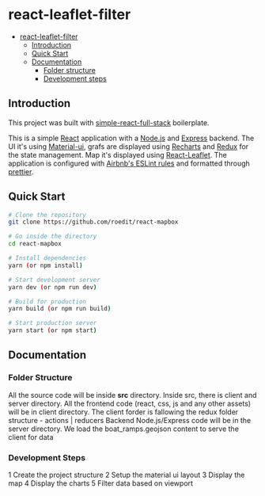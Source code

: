 # react-leaflet-filter
- [react-leaflet-filter](#react-leaflet-filter)
  - [Introduction](#introduction)
  - [Quick Start](#quick-start)
  - [Documentation](#documentation)
    - [Folder structure](#folder-structure)
    - [Development steps](#development-steps)

## Introduction

This project was built with [simple-react-full-stack](https://github.com/crsandeep/simple-react-full-stack) boilerplate.

This is a simple [React](https://reactjs.org/) application with a [Node.js](https://nodejs.org/en/) and [Express](https://expressjs.com/) backend. 
The UI it's using [Material-ui](https://material-ui.com/), grafs are displayed using [Recharts](http://recharts.org/en-US/) and [Redux](https://redux.js.org/introduction/getting-started) for the state management.
Map it's displayed using [React-Leaflet](https://react-leaflet.js.org/).
The application is configured with [Airbnb's ESLint rules](https://github.com/airbnb/javascript) and formatted through [prettier](https://prettier.io/).

## Quick Start

```bash
# Clone the repository
git clone https://github.com/roedit/react-mapbox

# Go inside the directory
cd react-mapbox

# Install dependencies
yarn (or npm install)

# Start development server
yarn dev (or npm run dev)

# Build for production
yarn build (or npm run build)

# Start production server
yarn start (or npm start)
```

## Documentation

### Folder Structure

All the source code will be inside **src** directory. Inside src, there is client and server directory. 
All the frontend code (react, css, js and any other assets) will be in client directory. 
The client forder is fallowing the redux folder structure - actions | reducers 
Backend Node.js/Express code will be in the server directory.
We load the boat_ramps.geojson content to serve the client for data

### Development Steps
1 Create the project structure 
2 Setup the material ui layout
3 Display the map
4 Display the charts
5 Filter data based on viewport